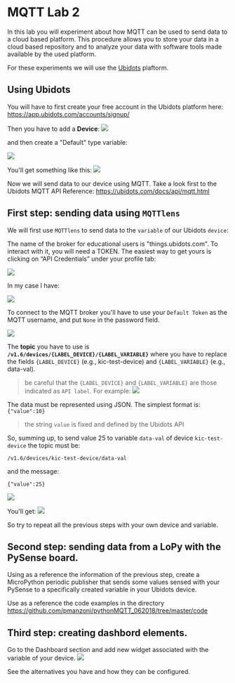 # MQTT Lab 2

In this lab you will experiment about how MQTT can be used to send data to a cloud based platform. This procedure allows you to store your data in a cloud based repository and to analyze your data with software tools made available by the used platform.

For these experiments we will use the [Ubidots](https://ubidots.com/) plaftorm.
## Using Ubidots

You will have to first create your free account in the Ubidots platform here: https://app.ubidots.com/accounts/signup/ 

Then you have to add a **Device**:
![](https://i.imgur.com/ju1FfJo.png)


and then create a "Default" type variable:

![](https://i.imgur.com/sniIKoR.png)

You'll get something like this:
![](https://i.imgur.com/6PUeFKd.png)



Now we will send data to our device using MQTT. Take a look first to the Ubidots MQTT API Reference: https://ubidots.com/docs/api/mqtt.html

## First step: sending data using `MQTTlens`

We will first use `MQTTlens` to send data to the ``variable`` of our Ubidots  ``device``:

The name of the broker for educational users is "things.ubidots.com". To interact with it, you will need a TOKEN. The easiest way to get yours is clicking on “API Credentials” under your profile tab:

![](https://i.imgur.com/QMXvJL0.png)

In my case I have:

![](https://i.imgur.com/hKtcOng.png)

To connect to the MQTT broker you'll have to use your ``Default Token`` as the MQTT username, and put ``None`` in the password field.

![](https://i.imgur.com/pk0VpfK.png)


The **topic** you have to use is **`/v1.6/devices/{LABEL_DEVICE}/{LABEL_VARIABLE}`** where you have to replace the fields `{LABEL_DEVICE}` (e.g., kic-test-device) and `{LABEL_VARIABLE}`  (e.g., data-val).

> be careful that the `{LABEL_DEVICE}` and `{LABEL_VARIABLE}` are those indicated as ``API label``. For example: ![](https://i.imgur.com/p2HHVqa.png)


The data must be represented using JSON. The simplest format is: `{"value":10}` 

> the string ``value`` is fixed and defined by the Ubidots API


So, summing up, to send value 25 to variable `data-val` of device ``kic-test-device`` the topic must be:  

```
/v1.6/devices/kic-test-device/data-val
```

and the message:
```
{"value":25}
````
![](https://i.imgur.com/hsYr9Lj.png)


You'll get:
![](https://i.imgur.com/hjc8u6A.png)

So try to repeat all the previous steps with your own device and variable.


## Second step: sending data from a LoPy with the PySense board.

Using as a reference the information of the previous step, create a MicroPython periodic publisher that sends some values sensed with your  PySense to a specifically created variable in your Ubidots device.

Use as a reference the code examples in the directory https://github.com/pmanzoni/pythonMQTT_062018/tree/master/code

## Third step: creating dashbord elements.

Go to the Dashboard section and add new widget associated with the variable of your device.
![](https://i.imgur.com/YDQBZ4z.png)

See the alternatives you have and how they can be configured.


